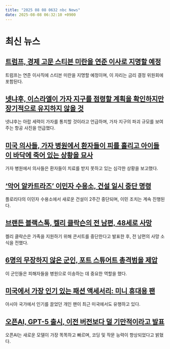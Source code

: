 ```yaml
---
title: "2025 08 08 0632 nbc News"
date: 2025-08-08 06:32:10 +0900
---
```


# 최신 뉴스 
## [트럼프, 경제 고문 스티븐 미란을 연준 이사로 지명할 예정](https://www.nbcnews.com/business/economy/trump-announces-new-fed-governor-who-what-to-know-rcna223268)  
트럼프는 연준 이사직에 스티븐 미란을 지명할 예정이며, 이 자리는 금리 결정 위원회에 포함된다.  
## [넷냐후, 이스라엘이 가자 지구를 점령할 계획을 확인하지만 장기적으로 유지하지 않을 것](https://www.nbcnews.com/world/gaza/gaza-israel-photos-destruction-expand-war-military-operation-rcna223575)  
넷냐후는 아랍 세력이 가자를 통치할 것이라고 언급하며, 가자 지구의 파괴 규모를 보여주는 항공 사진을 언급했다.  
## [미국 의사들, 가자 병원에서 환자들이 피를 흘리고 아이들이 바닥에 죽어 있는 상황을 묘사](https://www.nbcnews.com/world/gaza/american-doctors-describe-dire-conditions-khan-younis-hospital-gaza-rcna223318)  
가자 병원에서 의사들은 환자들이 치료를 받지 못하고 있는 심각한 상황을 보고했다.  
## [‘악어 알카트라즈’ 이민자 수용소, 건설 일시 중단 명령](https://www.nbcnews.com/news/us-news/alligator-alcatraz-migrant-detention-camp-florida-must-temporarily-hal-rcna223630)  
플로리다의 이민자 수용소에서 새로운 건설이 2주간 중단되며, 이민 조치는 계속 진행된다.  
## [브랜든 블랙스톡, 켈리 클락슨의 전 남편, 48세로 사망](https://www.nbcnews.com/news/us-news/kelly-clarkson-ex-husband-brandon-blackstock-dead-48-rcna223703)  
켈리 클락슨은 가족을 지원하기 위해 콘서트를 중단한다고 발표한 후, 전 남편의 사망 소식을 전했다.  
## [6명의 무장하지 않은 군인, 포트 스튜어트 총격범을 제압](https://www.nbcnews.com/news/us-news/6-unarmed-soldiers-praised-tackling-subduing-fort-stewart-shooter-rcna223600)  
이 군인들은 피해자들을 병원으로 이송하는 데 중요한 역할을 했다.  
## [미국에서 가장 인기 있는 패션 액세서리: 미니 휴대용 팬](https://www.nbcnews.com/news/asian-america/record-heat-temperature-summer-trend-mini-portable-fans-fast-fashion-rcna220612)  
아시아 국가에서 인기를 끌었던 개인 팬이 최근 미국에서도 유행하고 있다.  
## [오픈AI, GPT-5 출시, 이전 버전보다 덜 기만적이라고 발표](https://www.nbcnews.com/tech/tech-news/openai-releases-chatgpt-5-rcna223265)  
오픈AI는 새로운 모델이 가장 똑똑하고 빠르며, 코딩 및 작문 능력이 향상되었다고 밝혔다.